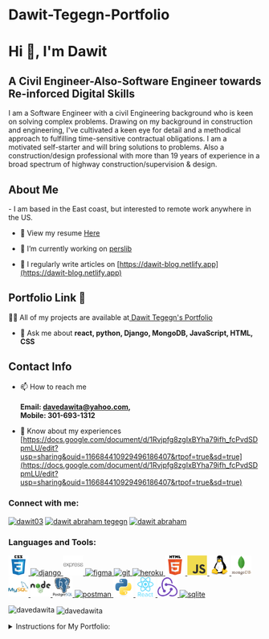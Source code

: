 # Dawit-Tegegn-Portfolio
<h1>Hi 👋, I'm Dawit</h1>

<h2>A Civil Engineer-Also-Software Engineer towards Re-inforced Digital Skills</h2>
I am a Software Engineer with a civil Engineering background who is keen on solving complex problems. Drawing on my background in construction and engineering, I've cultivated a keen eye for detail and a methodical approach to fulfilling time-sensitive contractual obligations. I am a motivated self-starter and will bring solutions to problems. Also a construction/design professional with  more than 19 years of experience in a broad spectrum of highway construction/supervision & design.


<h2>About Me</h2>
 - I am based in the East coast, but interested to remote work anywhere in the US. <br>
 
 - 📄 View my resume <a href="https://drive.google.com/file/d/1qLLEWoptKaO6CHogXP0c_LZwOp4vYK6A/view?usp=drive_link">Here</a> <br>
 
 - 🔭 I’m currently working on [perslib](https://perslib-dawitu.netlify.app) <br>

 - 📝 I regularly write articles on [https://dawit-blog.netlify.app](https://dawit-blog.netlify.app)


<h2>Portfolio Link 🔗</h2>

👨‍💻 All of my projects are available at<a href="https://dawit-tegegn-portfolio.netlify.app"> Dawit Tegegn's Portfolio </a> 




- 💬 Ask me about **react, python, Django, MongoDB, JavaScript, HTML, CSS**
<h2>Contact Info</h2>

- 📫 How to reach me <br><br>
   **Email: davedawita@yahoo.com, <br>
     Mobile: 301-693-1312**

- 📄 Know about my experiences [https://docs.google.com/document/d/1Rvjpfg8zgIxBYha79ifh_fcPvdSDpmLU/edit?usp=sharing&ouid=116684410929496186407&rtpof=true&sd=true](https://docs.google.com/document/d/1Rvjpfg8zgIxBYha79ifh_fcPvdSDpmLU/edit?usp=sharing&ouid=116684410929496186407&rtpof=true&sd=true)

<h3 align="left">Connect with me:</h3>
<p align="left">
<a href="https://codepen.io/dawit03" target="blank"><img align="center" src="https://raw.githubusercontent.com/rahuldkjain/github-profile-readme-generator/master/src/images/icons/Social/codepen.svg" alt="dawit03" height="30" width="40" /></a>
<a href="https://linkedin.com/in/dawit abraham tegegn" target="blank"><img align="center" src="https://raw.githubusercontent.com/rahuldkjain/github-profile-readme-generator/master/src/images/icons/Social/linked-in-alt.svg" alt="dawit abraham tegegn" height="30" width="40" /></a>
<a href="https://fb.com/dawit abraham" target="blank"><img align="center" src="https://raw.githubusercontent.com/rahuldkjain/github-profile-readme-generator/master/src/images/icons/Social/facebook.svg" alt="dawit abraham" height="30" width="40" /></a>
</p>

<h3 align="left">Languages and Tools:</h3>
<p align="left"> <a href="https://www.w3schools.com/css/" target="_blank" rel="noreferrer"> <img src="https://raw.githubusercontent.com/devicons/devicon/master/icons/css3/css3-original-wordmark.svg" alt="css3" width="40" height="40"/> </a> <a href="https://www.djangoproject.com/" target="_blank" rel="noreferrer"> <img src="https://cdn.worldvectorlogo.com/logos/django.svg" alt="django" width="40" height="40"/> </a> <a href="https://expressjs.com" target="_blank" rel="noreferrer"> <img src="https://raw.githubusercontent.com/devicons/devicon/master/icons/express/express-original-wordmark.svg" alt="express" width="40" height="40"/> </a> <a href="https://www.figma.com/" target="_blank" rel="noreferrer"> <img src="https://www.vectorlogo.zone/logos/figma/figma-icon.svg" alt="figma" width="40" height="40"/> </a> <a href="https://git-scm.com/" target="_blank" rel="noreferrer"> <img src="https://www.vectorlogo.zone/logos/git-scm/git-scm-icon.svg" alt="git" width="40" height="40"/> </a> <a href="https://heroku.com" target="_blank" rel="noreferrer"> <img src="https://www.vectorlogo.zone/logos/heroku/heroku-icon.svg" alt="heroku" width="40" height="40"/> </a> <a href="https://www.w3.org/html/" target="_blank" rel="noreferrer"> <img src="https://raw.githubusercontent.com/devicons/devicon/master/icons/html5/html5-original-wordmark.svg" alt="html5" width="40" height="40"/> </a> <a href="https://developer.mozilla.org/en-US/docs/Web/JavaScript" target="_blank" rel="noreferrer"> <img src="https://raw.githubusercontent.com/devicons/devicon/master/icons/javascript/javascript-original.svg" alt="javascript" width="40" height="40"/> </a> <a href="https://www.linux.org/" target="_blank" rel="noreferrer"> <img src="https://raw.githubusercontent.com/devicons/devicon/master/icons/linux/linux-original.svg" alt="linux" width="40" height="40"/> </a> <a href="https://www.mongodb.com/" target="_blank" rel="noreferrer"> <img src="https://raw.githubusercontent.com/devicons/devicon/master/icons/mongodb/mongodb-original-wordmark.svg" alt="mongodb" width="40" height="40"/> </a> <a href="https://www.mysql.com/" target="_blank" rel="noreferrer"> <img src="https://raw.githubusercontent.com/devicons/devicon/master/icons/mysql/mysql-original-wordmark.svg" alt="mysql" width="40" height="40"/> </a> <a href="https://nodejs.org" target="_blank" rel="noreferrer"> <img src="https://raw.githubusercontent.com/devicons/devicon/master/icons/nodejs/nodejs-original-wordmark.svg" alt="nodejs" width="40" height="40"/> </a> <a href="https://www.postgresql.org" target="_blank" rel="noreferrer"> <img src="https://raw.githubusercontent.com/devicons/devicon/master/icons/postgresql/postgresql-original-wordmark.svg" alt="postgresql" width="40" height="40"/> </a> <a href="https://postman.com" target="_blank" rel="noreferrer"> <img src="https://www.vectorlogo.zone/logos/getpostman/getpostman-icon.svg" alt="postman" width="40" height="40"/> </a> <a href="https://www.python.org" target="_blank" rel="noreferrer"> <img src="https://raw.githubusercontent.com/devicons/devicon/master/icons/python/python-original.svg" alt="python" width="40" height="40"/> </a> <a href="https://reactjs.org/" target="_blank" rel="noreferrer"> <img src="https://raw.githubusercontent.com/devicons/devicon/master/icons/react/react-original-wordmark.svg" alt="react" width="40" height="40"/> </a> <a href="https://redux.js.org" target="_blank" rel="noreferrer"> <img src="https://raw.githubusercontent.com/devicons/devicon/master/icons/redux/redux-original.svg" alt="redux" width="40" height="40"/> </a> <a href="https://www.sqlite.org/" target="_blank" rel="noreferrer"> <img src="https://www.vectorlogo.zone/logos/sqlite/sqlite-icon.svg" alt="sqlite" width="40" height="40"/> </a> </p>

<p><img align="left" src="https://github-readme-stats.vercel.app/api/top-langs?username=davedawita&show_icons=true&locale=en&layout=compact" alt="davedawita" /></p>

<p>&nbsp;<img align="center" src="https://github-readme-stats.vercel.app/api?username=davedawita&show_icons=true&locale=en" alt="davedawita" /></p>
<details> 
<summary>Instructions for My Portfolio:</summary>
👉 In order to navigate to my portfolio page, click on the Welcome page image above. 
 <br>
👉 To see my projects, click on the "Projects" tab in the navigtaion bar and then click on each project to view. 
 <br>
👉 To access/download my resume, navigate to resume page and click the download button. 
</details>

